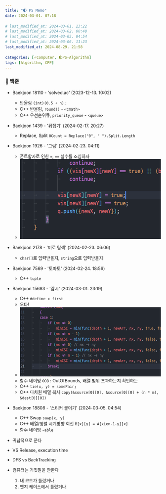 ```yaml
---
title: "🌓 PS Memo"
date: 2024-03-01. 07:18

# last_modified_at: 2024-03-01. 23:22
# last_modified_at: 2024-03-02. 00:48
# last_modified_at: 2024-03-05. 04:54
# last_modified_at: 2024-03-06. 11:23
last_modified_at: 2024-08-29. 21:58

categories: [⭐Computer, 🌓PS-Algorithm]
tags: [Algorithm, CPP]
---
```


### 💫 백준

- Baekjoon 18110 - 'solved.ac' (2023-12-13. 10:02)
  - 반올림 `(int)(0.5 + n);`
  - C++ 반올림, `round()` - `<cmath>`
  - C++ 우선순위큐, `priority_queue` - `<queue>`
- Baekjoon 1439 - '뒤집기' (2024-02-17. 20:27)
  - Replace, Split `0Count = Replace("0", " ").Split.Length`
- Baekjoon 1926 - '그림' (2024-02-23. 04:11)
  - 폰트합자로 인한 `=`, `==` 실수를 조심하자
  - ![아놔](/assets/img/2024/240223_0000.png)
- Baekjoon 2178 - '미로 탐색' (2024-02-23. 06:06)
  - `char[]`로 입력받을지, `string`으로 입력받을지
- Baekjoon 7569 - '토마토' (2024-02-24. 18:56)
  - C++ `tuple`
- Baekjoon 15683 - '감시' (2024-03-01. 23:19)
  - C++ `#define x first`
  - 오타!
  - ![아놔!](/assets/img/2024/240301_0000.png)
  - 함수 네이밍 `OOB` : OutOfBounds, 배열 범위 초과하는지 확인하는
  - C++ `tie(x, y) = somePair;`
  - C++ 다차원 배열 복사 `copy(&source[0][0], &source[0][0] + (n * m), &dest[0][0])`
- Baekjoon 18808 - '스티커 붙이기' (2024-03-05. 04:54)
  - C++ Swap `sawp(x, y)`
  - C++ 배열/행렬 시계방향 회전 `B[x][y] = A[xLen-1-y][x]`
  - 함수 네이밍 `~able`

- 귀납적으로 푼다
- VS Release, execution time
- DFS vs BackTracking

- 컴퓨터는 거짓말을 안한다
  1. 내 코드가 틀렸거나
  2. 엣지 케이스에서 틀렸거나
